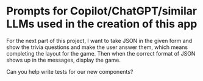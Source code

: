 # Prompts for Copilot/ChatGPT/similar LLMs used in the creation of this app

For the next part of this project, I want to take JSON in the given form and show the trivia questions and make the user answer them, which means completing the layout for the game. Then when the correct format of JSON shows up in the messages, display the game.

Can you help write tests for our new components?
